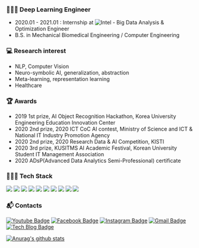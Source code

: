 </div>

### 👩🏻‍🏫 Deep Learning Engineer
- 2020.01 - 2021.01 : Internship at ![Intel](https://img.shields.io/badge/-Intel%20Korea-0071C5?style=flat-square&logo=intel&logoColor=white) - Big Data Analysis & Optimization Engineer
- B.S. in Mechanical Biomedical Engineering / Computer Engineering


### 💻 Research interest
- NLP, Computer Vision
- Neuro-symbolic AI, generalization, abstraction
- Meta-learning, representation learning
- Healthcare

### 🏆 Awards
- 2019 1st prize, AI Object Recognition Hackathon, Korea University Engineering Education Innovation Center
- 2020 2nd prize, 2020 ICT CoC AI contest, Ministry of Science and ICT & National IT Industry Promotion Agency
- 2020 2nd prize, 2020 Research Data & AI Competition, KISTI
- 2020 3rd prize, KUSITMS AI Academic Festival, Korean University Student IT Management Association
- 2020 ADsP(Advanced Data Analytics Semi-Professional) certificate

### 👩🏻‍💻 Tech Stack 

<p align="left">
    <img src="https://img.shields.io/badge/tensorflow-FF6F00?style=flat-square&logo=tensorflow&logoColor=white"/></a>
    <img src="https://img.shields.io/badge/PyTorch-EE4C2C?style=flat-square&logo=PyTorch&logoColor=white"/></a>
    <img src="https://img.shields.io/badge/Linux-FCC624?style=flat-square&logo=Linux&logoColor=white"/></a>
    <img src="https://img.shields.io/badge/Keras-D00000?style=flat-square&logo=Keras&logoColor=white"/></a>
    <img src="https://img.shields.io/badge/OpenCV-5C3EE8?style=flat-square&logo=OpenCV&logoColor=white"/></a>
    <img src="https://img.shields.io/badge/Java-007396?style=flat-square&logo=Java&logoColor=white"/>
    <img src="https://img.shields.io/badge/Python-3766AB?style=flat-square&logo=Python&logoColor=white"/>
    <img src="https://img.shields.io/badge/Kotlin-0095D5?style=flat-square&logo=kotlin&logoColor=white"/>    
    <img src="https://img.shields.io/badge/C-A8B9CC?style=flat-square&logo=C&logoColor=white"/>
    <img src="https://img.shields.io/badge/Android-3DDC84?style=flat-square&logo=android&logoColor=white"/>
</p>


### :mailbox_with_mail: Contacts  
[![Youtube Badge](https://img.shields.io/badge/Youtube-ff0000?style=flat-square&logo=youtube&link=https://www.youtube.com/channel/UCv2lYHNecJBC8bDTTsB6hbQ)](https://www.youtube.com/channel/UCv2lYHNecJBC8bDTTsB6hbQ) 
[![Facebook Badge](https://img.shields.io/badge/-Facebook-1877f2?style=flat-square&logo=facebook&logoColor=white&link=https://www.facebook.com/hae3998)](https://www.facebook.com/hae3998) 
[![Instagram Badge](https://img.shields.io/badge/-Instagram-dd2a7b?style=flat-square&logo=instagram&logoColor=white&link=https://www.instagram.com/h_nongnong/)](https://www.instagram.com/h_nongnong/) 
[![Gmail Badge](https://img.shields.io/badge/-Gmail-d14836?style=flat-square&logo=Gmail&logoColor=white&link=mailto:haeyounglee97@gmail.com)](mailto:haeyounglee97@gmail.com)
[![Tech Blog Badge](http://img.shields.io/badge/-Tech%20blog-black?style=flat-square&logo=github&link=https://nongnongai.tistory.com/)](https://nongnongai.tistory.com/)





[![Anurag's github stats](https://github-readme-stats.vercel.app/api?username=hy310&theme=solarized-light&show_icons=true&hide=issues,prs)](https://github.com/anuraghazra/github-readme-stats)
